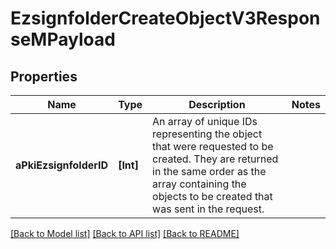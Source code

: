 # EzsignfolderCreateObjectV3ResponseMPayload

## Properties
Name | Type | Description | Notes
------------ | ------------- | ------------- | -------------
**aPkiEzsignfolderID** | **[Int]** | An array of unique IDs representing the object that were requested to be created.  They are returned in the same order as the array containing the objects to be created that was sent in the request. | 

[[Back to Model list]](../README.md#documentation-for-models) [[Back to API list]](../README.md#documentation-for-api-endpoints) [[Back to README]](../README.md)


